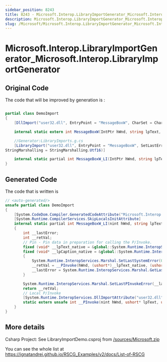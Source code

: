 ```yaml
---
sidebar_position: 8243 
title: 8243 - Microsoft.Interop.LibraryImportGenerator_Microsoft.Interop.LibraryImportGenerator
description: Microsoft.Interop.LibraryImportGenerator_Microsoft.Interop.LibraryImportGenerator
slug: /Microsoft/Microsoft.Interop.LibraryImportGenerator_Microsoft.Interop.LibraryImportGenerator
---
```


# Microsoft.Interop.LibraryImportGenerator_Microsoft.Interop.LibraryImportGenerator


##  Original Code

The code that will be improved by generation is :
```csharp showLineNumbers

partial class DemoImport
{
    [DllImport("user32.dll", EntryPoint = "MessageBoxW", CharSet = CharSet.Unicode, SetLastError = true)]

    internal static extern int MessageBoxW(IntPtr hWnd, string lpText, string lpCaption, uint uType);

    //Generator:LibraryImports.g.cs
    [LibraryImport("user32.dll", EntryPoint = "MessageBoxW", SetLastError = true,
StringMarshalling = StringMarshalling.Utf16)]

    internal static partial int MessageBoxW_LI(IntPtr hWnd, string lpText, string lpCaption, uint uType);
}
```

## Generated Code

The code that is written is
```csharp showLineNumbers
// <auto-generated/>
unsafe partial class DemoImport
{
    [System.CodeDom.Compiler.GeneratedCodeAttribute("Microsoft.Interop.LibraryImportGenerator", "7.0.8.42427")]
    [System.Runtime.CompilerServices.SkipLocalsInitAttribute]
    internal static partial int MessageBoxW_LI(nint hWnd, string lpText, string lpCaption, uint uType)
    {
        int __lastError;
        int __retVal;
        // Pin - Pin data in preparation for calling the P/Invoke.
        fixed (void* __lpText_native = &global::System.Runtime.InteropServices.Marshalling.Utf16StringMarshaller.GetPinnableReference(lpText))
        fixed (void* __lpCaption_native = &global::System.Runtime.InteropServices.Marshalling.Utf16StringMarshaller.GetPinnableReference(lpCaption))
        {
            System.Runtime.InteropServices.Marshal.SetLastSystemError(0);
            __retVal = __PInvoke(hWnd, (ushort*)__lpText_native, (ushort*)__lpCaption_native, uType);
            __lastError = System.Runtime.InteropServices.Marshal.GetLastSystemError();
        }

        System.Runtime.InteropServices.Marshal.SetLastPInvokeError(__lastError);
        return __retVal;
        // Local P/Invoke
        [System.Runtime.InteropServices.DllImportAttribute("user32.dll", EntryPoint = "MessageBoxW", ExactSpelling = true)]
        static extern unsafe int __PInvoke(nint hWnd, ushort* lpText, ushort* lpCaption, uint uType);
    }
}

```

## More details

Csharp Project: See LibraryImportDemo.csproj from [/sources/Microsoft.zip](/sources/Microsoft.zip)


<p>
    You can see the whole list at 
    <a target="_blank" href='https://ignatandrei.github.io/RSCG_Examples/v2/docs/List-of-RSCG'>
        https://ignatandrei.github.io/RSCG_Examples/v2/docs/List-of-RSCG
    </a>
</p>

